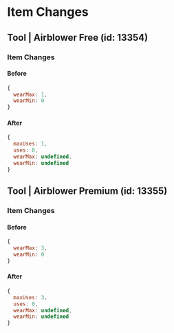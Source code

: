 # Item Changes

## Tool | Airblower Free (id: 13354)

### Item Changes

#### Before

```javascript
{
  wearMax: 1,
  wearMin: 0
}
```
#### After

```javascript
{
  maxUses: 1,
  uses: 0,
  wearMax: undefined,
  wearMin: undefined
}
```



## Tool | Airblower Premium (id: 13355)

### Item Changes

#### Before

```javascript
{
  wearMax: 3,
  wearMin: 0
}
```
#### After

```javascript
{
  maxUses: 3,
  uses: 0,
  wearMax: undefined,
  wearMin: undefined
}
```

